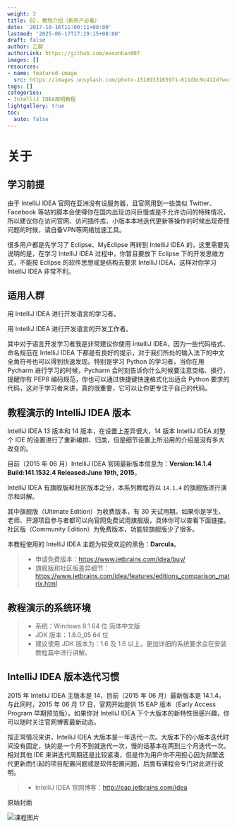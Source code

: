 ```yaml
---
weight: 3
title: 02. 教程介绍（新用户必看）
date: '2017-10-16T11:00:11+08:00'
lastmod: '2025-06-17T17:29:15+08:00'
draft: false
author: 乙醇
authorLink: https://github.com/easonhan007
images: []
resources:
- name: featured-image
  src: https://images.unsplash.com/photo-1518933165971-611dbc9c412d?w=300
tags: []
categories:
- IntelliJ IDEA简明教程
lightgallery: true
toc:
  auto: false
---
```




# 关于

## 学习前提

由于 IntelliJ IDEA 官网在亚洲没有设服务器，且官网用到一些类似 Twitter、Facebook 等站的脚本会使得你在国内出现访问巨慢或是不允许访问的特殊情况，所以建议你在访问官网、访问插件库、小版本本地迭代更新等操作的时候出现奇怪问题的时候，请自备VPN等网络加速工具。

很多用户都是先学习了 Eclipse、MyEclipse 再转到 IntelliJ IDEA 的，这里需要先说明的是，在学习 IntelliJ IDEA 过程中，你暂且要放下 Eclipse 下的开发思维方式，不能按 Eclipse 的软件思想或是结构去要求 IntelliJ IDEA，这样对你学习 IntelliJ IDEA 非常不利。

## 适用人群

用 IntelliJ IDEA 进行开发语言的学习者。

用 IntelliJ IDEA 进行开发语言的开发工作者。

其中对于语言开发学习者我是非常建议你使用 IntelliJ IDEA，因为一些代码格式、命名规范在 IntelliJ IDEA 下都是有良好的提示，对于我们所处的输入法下的中文全角符号也可以得到快速发现。特别是学习 Python 的学习者，当你在用 Pycharm 进行学习的时候，Pycharm 会时刻告诉你什么时候要注意空格、换行，提醒你有 PEP8 编码规范，你也可以通过快捷键快速格式化出适合 Python 要求的代码，这对于学习者来讲，真的很重要，它可以让你更专注于自己的代码。

## 教程演示的 IntelliJ IDEA 版本

IntelliJ IDEA 13 版本和 14 版本，在设置上差异很大，14 版本 IntelliJ IDEA 对整个 IDE 的设置进行了重新编排、归类，但是细节设置上所沿用的介绍是没有多大改变的。

目前（2015 年 06 月）IntelliJ IDEA 官网最新版本信息为：**Version:14.1.4 Build:141.1532.4 Released:June 19th, 2015**。

IntelliJ IDEA 有旗舰版和社区版本之分，本系列教程将以 `14.1.4` 的旗舰版进行演示和讲解。

其中旗舰版（Ultimate Edition）为收费版本，有 30 天试用期。如果你是学生、老师、开源项目参与者都可以向官网免费试用旗舰版，具体你可以查看下面链接。社区版（Community Edition）为免费版本，功能较旗舰版少了很多。

本教程使用的 IntelliJ IDEA 主题为较受欢迎的黑色：**Darcula**。

> * 申请免费版本：<https://www.jetbrains.com/idea/buy/>
> * 旗舰版和社区版差异细节：<https://www.jetbrains.com/idea/features/editions_comparison_matrix.html>

## 教程演示的系统环境

> * 系统：Windows 8.1 64 位 简体中文版
> * JDK 版本：1.8.0_05 64 位
> * 建议使用 JDK 版本为：1.6 及 1.6 以上，更加详细的系统要求会在安装教程篇中进行讲解。

## IntelliJ IDEA 版本迭代习惯

2015 年 IntelliJ IDEA 主版本是 14，目前（2015 年 06 月）最新版本是 14.1.4。与此同时，2015 年 06 月 17 日，官网开始提供 15 EAP 版本（Early Access Program 早期预览版）。如果你对 IntelliJ IDEA 下个大版本的新特性很感兴趣，你可以随时关注官网博客最新动态。

按正常情况来讲，IntelliJ IDEA 大版本是一年迭代一次。大版本下的小版本迭代时间没有固定，快的是一个月不到就迭代一次，慢的话基本在两到三个月迭代一次。相对其他 IDE 来讲迭代周期还是比较紧凑，但是作为用户你不用担心因为频繁迭代更新而引起的项目配置问题或是软件配置问题，后面有课程会专门对此进行说明。

> * IntelliJ IDEA 官网博客：<http://eap.jetbrains.com/idea>




原始封面

![课程图片](https://images.unsplash.com/photo-1518933165971-611dbc9c412d?w=300)

